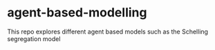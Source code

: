 # agent-based-modelling
This repo explores different agent based models such as the Schelling segregation model
